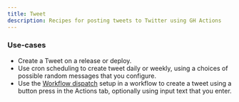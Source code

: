 ```yaml
---
title: Tweet
description: Recipes for posting tweets to Twitter using GH Actions
---
```


### Use-cases

- Create a Tweet on a release or deploy.
- Use cron scheduling to create tweet daily or weekly, using a choices of possible random messages that you configure.
- Use the [Workflow dispatch][] setup in a workflow to create a tweet using a button press in the Actions tab, optionally using input text that you enter.

[Workflow dispatch]: https://michaelcurrin.github.io/dev-cheatsheets/cheatsheets/ci-cd/github-actions/triggers.html#workflow-dispatch
